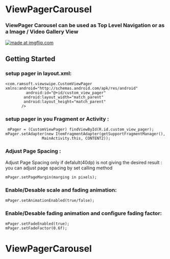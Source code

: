 # ViewPagerCarousel

### ViewPager Carousel can be used as Top Level Navigation or as a Image / Video Gallery View


<a href="https://imgflip.com/gif/2557e5"><img src="https://i.imgflip.com/2557e5.gif" title="made at imgflip.com"/></a>
<!--- this is for screenshot ![Screenshot](Screenshot_20180223-161250.png) --->
## Getting Started

### setup pager in layout.xml:
```
<com.ramsoft.viewswipe.CustomViewPager xmlns:android="http://schemas.android.com/apk/res/android"
         android:id="@+id/custom_view_pager"
        android:layout_width="match_parent"
        android:layout_height="match_parent"
       />
```
### setup pager in you Fragment or Activity :
```
 mPager = (CustomViewPager) findViewById(R.id.custom_view_pager);
mPager.setAdapter(new ItemFragmentAdapter(getSupportFragmentManager(),
                MainActivity.this, CONTENT2));
```

### Adjust Page Spacing :
 
Adjust Page Spacing only if defalult(40dp) is not giving the desired result  :
you can adjust page spacing by set calling method
```
mPager.setPageMargin(marging in pixels);
```
### Enable/Desable scale and fading animation:
```
mPager.setAnimationEnabled(true/false);
```
### Enable/Desable fading animation and configure fading factor:
```
mPager.setFadeEnabled(true);
mPager.setFadeFactor(0.6f);
```
# ViewPagerCarousel
